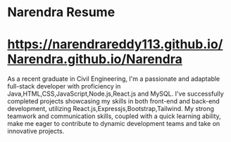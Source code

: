 # Narendra Resume
# https://narendrareddy113.github.io/Narendra.github.io/Narendra
As a recent graduate in Civil Engineering, I'm a passionate and adaptable full-stack developer with proficiency in Java,HTML,CSS,JavaScript,Node.js,React.js and MySQL. I've successfully completed projects showcasing my skills in both front-end and back-end development, utilizing React.js,Expressjs,Bootstrap,Tailwind. My strong teamwork and communication skills, coupled with a quick learning ability, make me eager to contribute to dynamic development teams and take on innovative projects.
